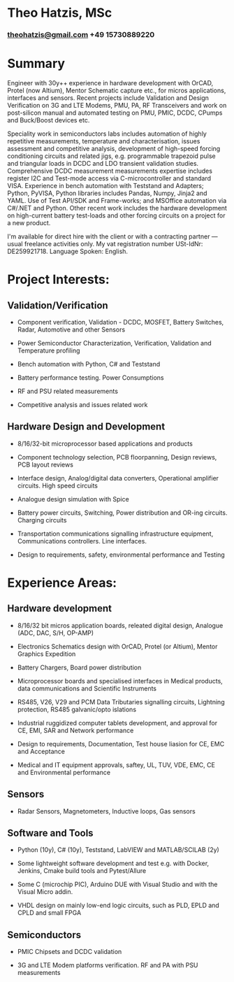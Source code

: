 
# Theo Hatzis, MSc
### theohatzis@gmail.com    +49 15730889220


# Summary

Engineer with 30y++ experience in hardware development with OrCAD, Protel (now Altium), Mentor Schematic capture etc., for micros applications, interfaces and sensors. Recent projects include Validation and Design Verification on 3G and LTE Modems, PMU, PA, RF Transceivers and work on post-silicon manual and automated testing on PMU, PMIC, DCDC, CPumps and Buck/Boost devices etc.


Speciality work in semiconductors labs includes automation of highly repetitive measurements, temperature and characterisation, issues assessment and competitive analysis, development of high-speed forcing conditioning circuits and related jigs, e.g. programmable trapezoid pulse and triangular loads in DCDC and LDO transient validation studies. Comprehensive DCDC measurement measurements expertise includes register I2C and Test-mode access via C-microcontroller and standard VISA. Experience in bench automation with Teststand and Adapters; Python, PyVISA, Python libraries includes Pandas, Numpy, Jinja2 and YAML. Use of Test API/SDK and Frame-works; and MSOffice automation via C#/.NET and Python. Other recent work includes the hardware development on high-current battery test-loads and other forcing circuits on a project for a new product.


I'm available for direct hire with the client or with a contracting partner &mdash; usual freelance activities only. My vat registration number USt-IdNr: DE259921718. Language Spoken: English.


# Project Interests:

## Validation/Verification

* Component verification, Validation - DCDC, MOSFET, Battery Switches, Radar, Automotive and other Sensors

* Power Semiconductor Characterization, Verification, Validation and Temperature profiling

* Bench automation with Python, C# and Teststand

* Battery performance testing. Power Consumptions

* RF and PSU related measurements

* Competitive analysis and issues related work

## Hardware Design and Development

* 8/16/32-bit microprocessor based applications and products

* Component technology selection, PCB floorpanning, Design reviews, PCB layout reviews

* Interface design, Analog/digital data converters, Operational amplifier circuits. High speed circuits

* Analogue design simulation with Spice

* Battery power circuits, Switching, Power distribution and OR-ing circuits. Charging circuits

* Transportation communications signalling infrastructure equipment, Communications controllers. Line interfaces.

* Design to requirements, safety, environmental performance and Testing

# Experience Areas:


## Hardware development

* 8/16/32 bit micros application boards, releated digital design, Analogue (ADC, DAC, S/H, OP-AMP)

* Electronics Schematics design with OrCAD, Protel (or Altium), Mentor Graphics Expedition

* Battery Chargers, Board power distribution

* Microprocessor boards and specialised interfaces in Medical products, data communications and Scientific Instruments

* RS485, V26, V29 and PCM Data Tributaries signalling circuits, Lightning protection, RS485 galvanic/opto islations

* Industrial ruggidized computer tablets development, and approval for CE, EMI, SAR and Network performance

* Design to requirements, Documentation, Test house liasion for CE, EMC and Acceptance

* Medical and IT equipment approvals, saftey, UL, TUV, VDE, EMC, CE and Environmental performance

## Sensors

* Radar Sensors, Magnetometers, Inductive loops, Gas sensors

## Software and Tools

* Python (10y), C# (10y), Teststand, LabVIEW and MATLAB/SCILAB (2y)

* Some lightweight software development and test e.g. with Docker, Jenkins, Cmake build tools and Pytest/Allure

* Some C (microchip PIC), Arduino DUE with Visual Studio and with the Visual Micro addin.

* VHDL design on mainly low-end logic circuits, such as PLD, EPLD and CPLD and small FPGA

## Semiconductors

* PMIC Chipsets and DCDC validation

* 3G and LTE Modem platforms verification. RF and PA with PSU measurements


